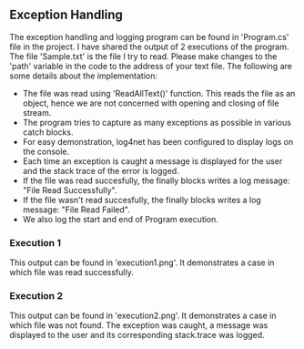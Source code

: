 ## Exception Handling ##

The exception handling and logging program can be found in 'Program.cs' file in the project. I have shared the output of 2 executions of the program. The file 'Sample.txt' is the file I try to read. Please make changes to the 'path' variable in the code to the address of your text file. The following are some details about the implementation:
* The file was read using 'ReadAllText()' function. This reads the file as an object, hence we are not concerned with opening and closing of file stream.
* The program tries to capture as many exceptions as possible in various catch blocks.
* For easy demonstration, log4net has been configured to display logs on the console.
* Each time an exception is caught a message is displayed for the user and the stack trace of the error is logged.
* If the file was read succesfully, the finally blocks writes a log message: "File Read Successfully".
* If the file wasn't read succesfully, the finally blocks writes a log message: "File Read Failed".
* We also log the start and end of Program execution.

### Execution 1 ###
This output can be found in 'execution1.png'. It demonstrates a case in which file was read successfully.

### Execution 2 ##
This output can be found in 'execution2.png'. It demonstrates a case in which file was not found. The exception was caught, a message was displayed to the user and its corresponding stack.trace was logged.
